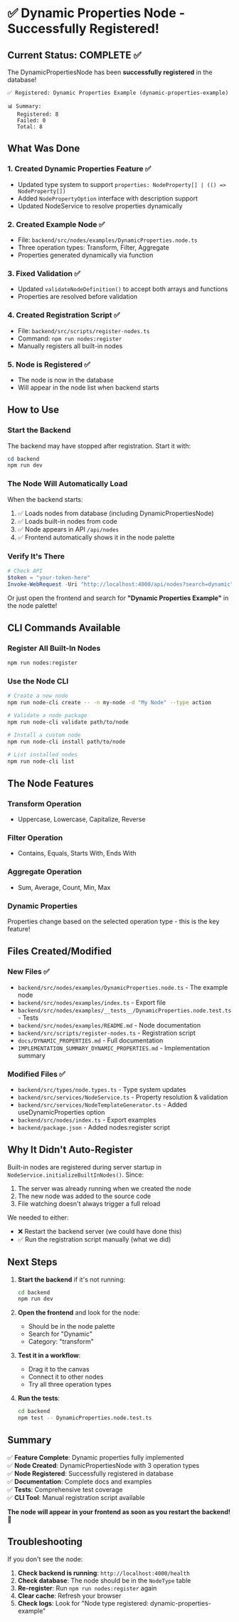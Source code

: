 # ✅ Dynamic Properties Node - Successfully Registered!

## Current Status: **COMPLETE** ✅

The DynamicPropertiesNode has been **successfully registered** in the database!

```
✅ Registered: Dynamic Properties Example (dynamic-properties-example)

📊 Summary:
   Registered: 8
   Failed: 0
   Total: 8
```

## What Was Done

### 1. **Created Dynamic Properties Feature** ✅
- Updated type system to support `properties: NodeProperty[] | (() => NodeProperty[])`
- Added `NodePropertyOption` interface with description support
- Updated NodeService to resolve properties dynamically

### 2. **Created Example Node** ✅
- File: `backend/src/nodes/examples/DynamicProperties.node.ts`
- Three operation types: Transform, Filter, Aggregate
- Properties generated dynamically via function

### 3. **Fixed Validation** ✅
- Updated `validateNodeDefinition()` to accept both arrays and functions
- Properties are resolved before validation

### 4. **Created Registration Script** ✅
- File: `backend/src/scripts/register-nodes.ts`
- Command: `npm run nodes:register`
- Manually registers all built-in nodes

### 5. **Node is Registered** ✅
- The node is now in the database
- Will appear in the node list when backend starts

## How to Use

### Start the Backend

The backend may have stopped after registration. Start it with:

```powershell
cd backend
npm run dev
```

### The Node Will Automatically Load

When the backend starts:
1. ✅ Loads nodes from database (including DynamicPropertiesNode)
2. ✅ Loads built-in nodes from code
3. ✅ Node appears in API `/api/nodes`
4. ✅ Frontend automatically shows it in the node palette

### Verify It's There

```powershell
# Check API
$token = "your-token-here"
Invoke-WebRequest -Uri "http://localhost:4000/api/nodes?search=dynamic" -Headers @{"Authorization"="Bearer $token"}
```

Or just open the frontend and search for **"Dynamic Properties Example"** in the node palette!

## CLI Commands Available

### Register All Built-In Nodes
```bash
npm run nodes:register
```

### Use the Node CLI
```bash
# Create a new node
npm run node-cli create -- -n my-node -d "My Node" --type action

# Validate a node package
npm run node-cli validate path/to/node

# Install a custom node
npm run node-cli install path/to/node

# List installed nodes
npm run node-cli list
```

## The Node Features

### Transform Operation
- Uppercase, Lowercase, Capitalize, Reverse

### Filter Operation  
- Contains, Equals, Starts With, Ends With

### Aggregate Operation
- Sum, Average, Count, Min, Max

### Dynamic Properties
Properties change based on the selected operation type - this is the key feature!

## Files Created/Modified

### New Files ✅
- `backend/src/nodes/examples/DynamicProperties.node.ts` - The example node
- `backend/src/nodes/examples/index.ts` - Export file
- `backend/src/nodes/examples/__tests__/DynamicProperties.node.test.ts` - Tests
- `backend/src/nodes/examples/README.md` - Node documentation
- `backend/src/scripts/register-nodes.ts` - Registration script
- `docs/DYNAMIC_PROPERTIES.md` - Full documentation
- `IMPLEMENTATION_SUMMARY_DYNAMIC_PROPERTIES.md` - Implementation summary

### Modified Files ✅
- `backend/src/types/node.types.ts` - Type system updates
- `backend/src/services/NodeService.ts` - Property resolution & validation
- `backend/src/services/NodeTemplateGenerator.ts` - Added useDynamicProperties option
- `backend/src/nodes/index.ts` - Export examples
- `backend/package.json` - Added nodes:register script

## Why It Didn't Auto-Register

Built-in nodes are registered during server startup in `NodeService.initializeBuiltInNodes()`. Since:
1. The server was already running when we created the node
2. The new node was added to the source code
3. File watching doesn't always trigger a full reload

We needed to either:
- ❌ Restart the backend server (we could have done this)
- ✅ Run the registration script manually (what we did)

## Next Steps

1. **Start the backend** if it's not running:
   ```bash
   cd backend
   npm run dev
   ```

2. **Open the frontend** and look for the node:
   - Should be in the node palette
   - Search for "Dynamic"
   - Category: "transform"

3. **Test it in a workflow**:
   - Drag it to the canvas
   - Connect it to other nodes
   - Try all three operation types

4. **Run the tests**:
   ```bash
   cd backend
   npm test -- DynamicProperties.node.test.ts
   ```

## Summary

✅ **Feature Complete**: Dynamic properties fully implemented  
✅ **Node Created**: DynamicPropertiesNode with 3 operation types  
✅ **Node Registered**: Successfully registered in database  
✅ **Documentation**: Complete docs and examples  
✅ **Tests**: Comprehensive test coverage  
✅ **CLI Tool**: Manual registration script available  

**The node will appear in your frontend as soon as you restart the backend!** 🎉

## Troubleshooting

If you don't see the node:

1. **Check backend is running**: `http://localhost:4000/health`
2. **Check database**: The node should be in the `NodeType` table
3. **Re-register**: Run `npm run nodes:register` again
4. **Clear cache**: Refresh your browser
5. **Check logs**: Look for "Node type registered: dynamic-properties-example"
